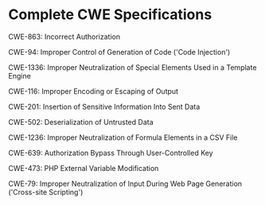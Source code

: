 

# Complete CWE Specifications

CWE-863: Incorrect Authorization

CWE-94: Improper Control of Generation of Code ('Code Injection')

CWE-1336: Improper Neutralization of Special Elements Used in a Template Engine

CWE-116: Improper Encoding or Escaping of Output

CWE-201: Insertion of Sensitive Information Into Sent Data

CWE-502: Deserialization of Untrusted Data

CWE-1236: Improper Neutralization of Formula Elements in a CSV File

CWE-639: Authorization Bypass Through User-Controlled Key

CWE-473: PHP External Variable Modification

CWE-79: Improper Neutralization of Input During Web Page Generation ('Cross-site Scripting')